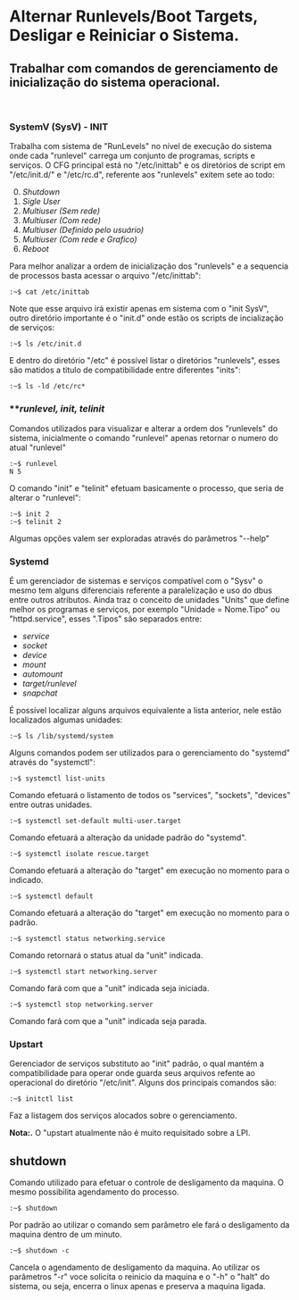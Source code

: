 # Alternar Runlevels/Boot Targets, Desligar e Reiniciar o Sistema.
## Trabalhar com comandos de gerenciamento de inicialização do sistema operacional.
<br>

### **SystemV (SysV) - INIT**
Trabalha com sistema de "RunLevels" no nível de execução do sistema onde cada "runlevel" carrega um conjunto de programas, scripts e serviços. O CFG principal está no "/etc/inittab" e os diretórios de script em "/etc/init.d/" e "/etc/rc.d", referente aos "runlevels" exitem sete ao todo:

0. *Shutdown*
1. *Sigle User*
2. *Multiuser (Sem rede)*
3. *Multiuser (Com rede)*
4. *Multiuser (Definido pelo usuário)*
5. *Multiuser (Com rede e Grafico)*
6. *Reboot*

Para melhor analizar a ordem de inicialização dos "runlevels" e a sequencia de processos basta acessar o arquivo "/etc/inittab":

    :~$ cat /etc/inittab

Note que esse arquivo irá existir apenas em sistema com o "init SysV", outro diretório importante é o "init.d" onde estão os scripts de incialização de serviços:

    :~$ ls /etc/init.d

E dentro do diretório "/etc" é possível listar o diretórios "runlevels", esses são matidos a titulo de compatibilidade entre diferentes "inits":

    :~$ ls -ld /etc/rc*

### ***runlevel, init, telinit*
Comandos utilizados para visualizar e alterar a ordem dos "runlevels" do sistema, inicialmente o comando "runlevel" apenas retornar o numero do atual "runlevel"

    :~$ runlevel
    N 5

O comando "init" e "telinit" efetuam basicamente o processo, que seria de alterar o "runlevel":

    :~$ init 2
    :~$ telinit 2

Algumas opções valem ser exploradas através do parâmetros "--help"

### **Systemd**
É um gerenciador de sistemas e serviços compatível com o "Sysv" o mesmo tem alguns diferenciais referente a paralelização e uso do dbus entre outros atributos. Ainda traz o conceito de unidades "Units" que define melhor os programas e serviços, por exemplo "Unidade = Nome.Tipo" ou "httpd.service", esses ".Tipos" são separados entre:

* *service*
* *socket*
* *device*
* *mount*
* *automount*
* *target/runlevel*
* *snapchat*

É possível localizar alguns arquivos equivalente a lista anterior, nele estão localizados algumas unidades:

    :~$ ls /lib/systemd/system

Alguns comandos podem ser utilizados para o gerenciamento do "systemd" através do "systemctl":

    :~$ systemctl list-units

Comando efetuará o listamento de todos os "services", "sockets", "devices" entre outras unidades.

    :~$ systemctl set-default multi-user.target

Comando efetuará a alteração da unidade padrão do "systemd".

    :~$ systemctl isolate rescue.target

Comando efetuará a alteração do "target" em execução no momento para o indicado.

    :~$ systemctl default

Comando efetuará a alteração do "target" em execução no momento para o padrão.

    :~$ systemctl status networking.service

Comando retornará o status atual da "unit" indicada.

    :~$ systemctl start networking.server

Comando fará com que a  "unit" indicada seja iniciada.

    :~$ systemctl stop networking.server

Comando fará com que a  "unit" indicada seja parada.

### **Upstart**
Gerenciador de serviços substituto ao "init" padrão, o qual mantém a compatibilidade para operar onde guarda seus arquivos refente ao operacional do diretório "/etc/init". Alguns dos principais comandos são:

    :~$ initctl list

Faz a listagem dos serviços alocados sobre o gerenciamento.

**Nota:.** O "upstart atualmente não é muito requisitado sobre a LPI.

## **shutdown**
Comando utilizado para efetuar o controle de desligamento da maquina. O mesmo possibilita agendamento do processo.

    :~$ shutdown

Por padrão ao utilizar o comando sem parâmetro ele fará o desligamento da maquina dentro de um minuto.

    :~$ shutdown -c

Cancela o agendamento de desligamento da maquina. Ao utilizar os parâmetros "-r" voce solicita o reinicio da maquina e o "-h" o "halt" do sistema, ou seja, encerra o linux apenas e preserva a maquina ligada.

